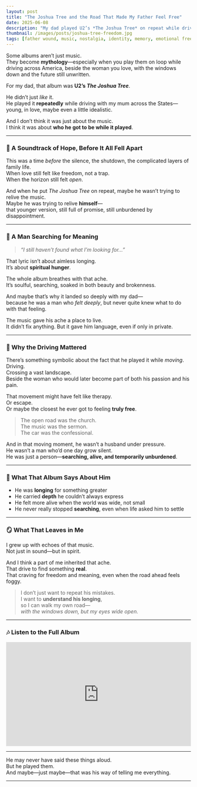 ```yaml
---
layout: post
title: "The Joshua Tree and the Road That Made My Father Feel Free"
date: 2025-06-08
description: "My dad played U2’s *The Joshua Tree* on repeat while driving through America with my mum. It wasn’t just an album—it was a glimpse into the version of him that still believed in love, freedom, and meaning."
thumbnail: /images/posts/joshua-tree-freedom.jpg
tags: [father wound, music, nostalgia, identity, memory, emotional freedom]
---
```


Some albums aren’t just music.  
They become **mythology**—especially when you play them on loop while driving across America, beside the woman you love, with the windows down and the future still unwritten.

For my dad, that album was **U2’s *The Joshua Tree***.

He didn’t just *like* it.  
He played it **repeatedly** while driving with my mum across the States—young, in love, maybe even a little idealistic.

And I don’t think it was just about the music.  
I think it was about **who he got to be while it played**.

---

### 🌄 A Soundtrack of Hope, Before It All Fell Apart

This was a time *before* the silence, the shutdown, the complicated layers of family life.  
When love still felt like freedom, not a trap.  
When the horizon still felt *open*.

And when he put *The Joshua Tree* on repeat, maybe he wasn’t trying to relive the music.  
Maybe he was trying to relive **himself**—  
that younger version, still full of promise, still unburdened by disappointment.

---

### 🙏 A Man Searching for Meaning

> *“I still haven’t found what I’m looking for…”*

That lyric isn’t about aimless longing.  
It’s about **spiritual hunger**.

The whole album breathes with that ache.  
It’s soulful, searching, soaked in both beauty and brokenness.

And maybe that’s why it landed so deeply with my dad—  
because he was a man who *felt deeply*, but never quite knew what to do with that feeling.

The music gave his ache a place to live.  
It didn’t fix anything. But it gave him language, even if only in private.

---

### 🚗 Why the Driving Mattered

There’s something symbolic about the fact that he played it while *moving*.  
Driving.  
Crossing a vast landscape.  
Beside the woman who would later become part of both his passion and his pain.

That movement might have felt like therapy.  
Or escape.  
Or maybe the closest he ever got to feeling **truly free**.

> The open road was the church.  
> The music was the sermon.  
> The car was the confessional.

And in that moving moment, he wasn’t a husband under pressure.  
He wasn’t a man who’d one day grow silent.  
He was just a person—**searching, alive, and temporarily unburdened**.

---

### 🧠 What That Album Says About Him

- He was **longing** for something greater  
- He carried **depth** he couldn’t always express  
- He felt more alive when the world was wide, not small  
- He never really stopped **searching**, even when life asked him to settle

---

### 🪞 What That Leaves in Me

I grew up with echoes of that music.  
Not just in sound—but in spirit.

And I think a part of me inherited that ache.  
That drive to find something **real**.  
That craving for freedom and meaning, even when the road ahead feels foggy.

> I don’t just want to repeat his mistakes.  
> I want to **understand his longing**,  
> so I can walk my own road—  
> *with the windows down, but my eyes wide open.*

---

### 🎶 Listen to the Full Album

<div style="position: relative; padding-bottom: 56.25%; height: 0; overflow: hidden;">
  <iframe src="https://www.youtube.com/embed/i3X2FJ2_y3U" frameborder="0" allowfullscreen style="position: absolute; top:0; left: 0; width: 100%; height: 100%;"></iframe>
</div>

---

He may never have said these things aloud.  
But he played them.  
And maybe—just maybe—that was his way of telling me everything.

---
